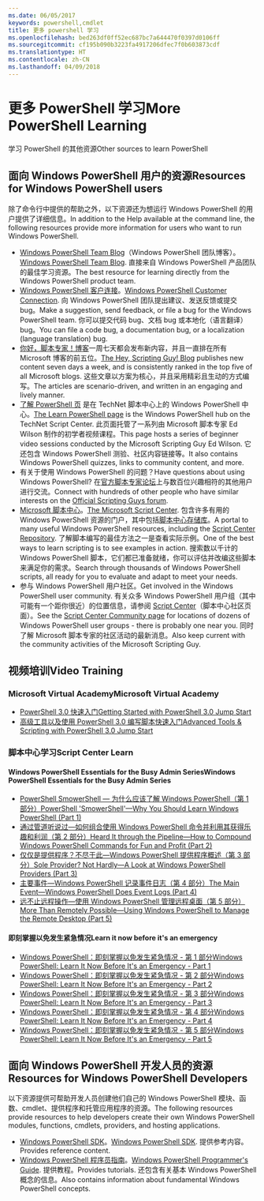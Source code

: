 ```yaml
---
ms.date: 06/05/2017
keywords: powershell,cmdlet
title: 更多 powershell 学习
ms.openlocfilehash: bed263df0ff52ec687bc7a644470f0397d0106ff
ms.sourcegitcommit: cf195b090b3223fa4917206dfec7f0b603873cdf
ms.translationtype: HT
ms.contentlocale: zh-CN
ms.lasthandoff: 04/09/2018
---
```

# <a name="more-powershell-learning"></a><span data-ttu-id="f06ca-103">更多 PowerShell 学习</span><span class="sxs-lookup"><span data-stu-id="f06ca-103">More PowerShell Learning</span></span>

<span data-ttu-id="f06ca-104">学习 PowerShell 的其他资源</span><span class="sxs-lookup"><span data-stu-id="f06ca-104">Other sources to learn PowerShell</span></span>

## <a name="resources-for-windows-powershell-users"></a><span data-ttu-id="f06ca-105">面向 Windows PowerShell 用户的资源</span><span class="sxs-lookup"><span data-stu-id="f06ca-105">Resources for Windows PowerShell users</span></span>

<span data-ttu-id="f06ca-106">除了命令行中提供的帮助之外，以下资源还为想运行 Windows PowerShell 的用户提供了详细信息。</span><span class="sxs-lookup"><span data-stu-id="f06ca-106">In addition to the Help available at the command line, the following resources provide more information for users who want to run Windows PowerShell.</span></span>

- <span data-ttu-id="f06ca-107">[Windows PowerShell Team Blog](http://blogs.msdn.com/b/powershell/)（Windows PowerShell 团队博客）。</span><span class="sxs-lookup"><span data-stu-id="f06ca-107">[Windows PowerShell Team Blog](http://blogs.msdn.com/b/powershell/).</span></span> <span data-ttu-id="f06ca-108">直接来自 Windows PowerShell 产品团队的最佳学习资源。</span><span class="sxs-lookup"><span data-stu-id="f06ca-108">The best resource for learning directly from the Windows PowerShell product team.</span></span>
- <span data-ttu-id="f06ca-109">[Windows PowerShell 客户连接](http://Connect.Microsoft.com/PowerShell)。</span><span class="sxs-lookup"><span data-stu-id="f06ca-109">[Windows PowerShell Customer Connection](http://Connect.Microsoft.com/PowerShell).</span></span> <span data-ttu-id="f06ca-110">向 Windows PowerShell 团队提出建议、发送反馈或提交 bug。</span><span class="sxs-lookup"><span data-stu-id="f06ca-110">Make a suggestion, send feedback, or file a bug for the Windows PowerShell team.</span></span> <span data-ttu-id="f06ca-111">你可以提交代码 bug、文档 bug 或本地化（语言翻译）bug。</span><span class="sxs-lookup"><span data-stu-id="f06ca-111">You can file a code bug, a documentation bug, or a localization (language translation) bug.</span></span>
- <span data-ttu-id="f06ca-112">[你好，脚本专家！博客](https://blogs.technet.microsoft.com/heyscriptingguy/)一周七天都会发布新内容，并且一直排在所有 Microsoft 博客的前五位。</span><span class="sxs-lookup"><span data-stu-id="f06ca-112">[The Hey, Scripting Guy! Blog](https://blogs.technet.microsoft.com/heyscriptingguy/) publishes new content seven days a week, and is consistently ranked in the top five of all Microsoft blogs.</span></span> <span data-ttu-id="f06ca-113">这些文章以方案为核心，并且采用精彩且生动的方式编写。</span><span class="sxs-lookup"><span data-stu-id="f06ca-113">The articles are scenario-driven, and written in an engaging and lively manner.</span></span>
- <span data-ttu-id="f06ca-114">[了解 PowerShell 页](https://blogs.technet.microsoft.com/heyscriptingguy/2015/01/04/weekend-scripter-the-best-ways-to-learn-powershell/) 是在 TechNet 脚本中心上的 Windows PowerShell 中心。</span><span class="sxs-lookup"><span data-stu-id="f06ca-114">[The Learn PowerShell page](https://blogs.technet.microsoft.com/heyscriptingguy/2015/01/04/weekend-scripter-the-best-ways-to-learn-powershell/) is the Windows PowerShell hub on the TechNet Script Center.</span></span> <span data-ttu-id="f06ca-115">此页面托管了一系列由 Microsoft 脚本专家 Ed Wilson 制作的初学者视频课程。</span><span class="sxs-lookup"><span data-stu-id="f06ca-115">This page hosts a series of beginner video sessions conducted by the Microsoft Scripting Guy Ed Wilson.</span></span> <span data-ttu-id="f06ca-116">它还包含 Windows PowerShell 测验、社区内容链接等。</span><span class="sxs-lookup"><span data-stu-id="f06ca-116">It also contains Windows PowerShell quizzes, links to community content, and more.</span></span>
- <span data-ttu-id="f06ca-117">有关于使用 Windows PowerShell 的问题？</span><span class="sxs-lookup"><span data-stu-id="f06ca-117">Have questions about using Windows PowerShell?</span></span> <span data-ttu-id="f06ca-118">在[官方脚本专家论坛](http://social.technet.microsoft.com/forums/itcg/threads/)上与数百位兴趣相符的其他用户进行交流。</span><span class="sxs-lookup"><span data-stu-id="f06ca-118">Connect with hundreds of other people who have similar interests on the [Official Scripting Guys forum](http://social.technet.microsoft.com/forums/itcg/threads/).</span></span>
- <span data-ttu-id="f06ca-119">[Microsoft 脚本中心](https://technet.microsoft.com/scriptcenter)。</span><span class="sxs-lookup"><span data-stu-id="f06ca-119">[The Microsoft Script Center](https://technet.microsoft.com/scriptcenter).</span></span> <span data-ttu-id="f06ca-120">包含许多有用的 Windows PowerShell 资源的门户，其中包括[脚本中心存储库](http://gallery.technet.microsoft.com/scriptcenter/)。</span><span class="sxs-lookup"><span data-stu-id="f06ca-120">A portal to many useful Windows PowerShell resources, including the [Script Center Repository](http://gallery.technet.microsoft.com/scriptcenter/).</span></span> <span data-ttu-id="f06ca-121">了解脚本编写的最佳方法之一是查看实际示例。</span><span class="sxs-lookup"><span data-stu-id="f06ca-121">One of the best ways to learn scripting is to see examples in action.</span></span> <span data-ttu-id="f06ca-122">搜索数以千计的 Windows PowerShell 脚本，它们都已准备就绪，你可以评估并改编这些脚本来满足你的需求。</span><span class="sxs-lookup"><span data-stu-id="f06ca-122">Search through thousands of Windows PowerShell scripts, all ready for you to evaluate and adapt to meet your needs.</span></span>
- <span data-ttu-id="f06ca-123">参与 Windows PowerShell 用户社区。</span><span class="sxs-lookup"><span data-stu-id="f06ca-123">Get involved in the Windows PowerShell user community.</span></span> <span data-ttu-id="f06ca-124">有关众多 Windows PowerShell 用户组（其中可能有一个距你很近）的位置信息，请参阅 [Script Center](https://technet.microsoft.com/scriptcenter/hh182567.aspx)（脚本中心社区页面）。</span><span class="sxs-lookup"><span data-stu-id="f06ca-124">See the [Script Center Community page](https://technet.microsoft.com/scriptcenter/hh182567.aspx) for locations of dozens of Windows PowerShell user groups - there is probably one near you.</span></span> <span data-ttu-id="f06ca-125">同时了解 Microsoft 脚本专家的社区活动的最新消息。</span><span class="sxs-lookup"><span data-stu-id="f06ca-125">Also keep current with the community activities of the Microsoft Scripting Guy.</span></span>

## <a name="video-training"></a><span data-ttu-id="f06ca-126">视频培训</span><span class="sxs-lookup"><span data-stu-id="f06ca-126">Video Training</span></span>

### <a name="microsoft-virtual-academy"></a><span data-ttu-id="f06ca-127">Microsoft Virtual Academy</span><span class="sxs-lookup"><span data-stu-id="f06ca-127">Microsoft Virtual Academy</span></span>
- [<span data-ttu-id="f06ca-128">PowerShell 3.0 快速入门</span><span class="sxs-lookup"><span data-stu-id="f06ca-128">Getting Started with PowerShell 3.0 Jump Start</span></span>](https://mva.microsoft.com/en-US/training-courses/getting-started-with-powershell-30-jump-start-8276)
- [<span data-ttu-id="f06ca-129">高级工具以及使用 PowerShell 3.0 编写脚本快速入门</span><span class="sxs-lookup"><span data-stu-id="f06ca-129">Advanced Tools & Scripting with PowerShell 3.0 Jump Start</span></span>](https://mva.microsoft.com/en-US/training-courses/advanced-tools-scripting-with-powershell-30-jump-start-8231)

### <a name="script-center-learn"></a><span data-ttu-id="f06ca-130">脚本中心学习</span><span class="sxs-lookup"><span data-stu-id="f06ca-130">Script Center Learn</span></span>
#### <a name="windows-powershell-essentials-for-the-busy-admin-series"></a><span data-ttu-id="f06ca-131">Windows PowerShell Essentials for the Busy Admin Series</span><span class="sxs-lookup"><span data-stu-id="f06ca-131">Windows PowerShell Essentials for the Busy Admin Series</span></span>
- [<span data-ttu-id="f06ca-132">PowerShell SmowerShell — 为什么应该了解 Windows PowerShell（第 1 部分）</span><span class="sxs-lookup"><span data-stu-id="f06ca-132">PowerShell 'SmowerShell'—Why You Should Learn Windows PowerShell &#40;Part 1&#41;</span></span>](http://dlbmodigital.microsoft.com/webcasts/wmv/23976_Dnl_L.wmv)
- [<span data-ttu-id="f06ca-133">通过管道听说过—如何组合使用 Windows PowerShell 命令并利用其获得乐趣和利润（第 2 部分）</span><span class="sxs-lookup"><span data-stu-id="f06ca-133">Heard It through the Pipeline—How to Compound Windows PowerShell Commands for Fun and Profit &#40;Part 2&#41;</span></span>](http://dlbmodigital.microsoft.com/webcasts/wmv/23977_Dnl_L.wmv)
- [<span data-ttu-id="f06ca-134">仅仅是提供程序？不尽于此—Windows PowerShell 提供程序概述（第 3 部分）</span><span class="sxs-lookup"><span data-stu-id="f06ca-134">Sole Provider? Not Hardly—A Look at Windows PowerShell Providers &#40;Part 3&#41;</span></span>](http://dlbmodigital.microsoft.com/webcasts/wmv/23978_Dnl_L.wmv)
- [<span data-ttu-id="f06ca-135">主要事件—Windows PowerShell 记录事件日志（第 4 部分）</span><span class="sxs-lookup"><span data-stu-id="f06ca-135">The Main Event—Windows PowerShell Does Event Logs &#40;Part 4&#41;</span></span>](http://dlbmodigital.microsoft.com/webcasts/wmv/23979_Dnl_L.wmv)
- [<span data-ttu-id="f06ca-136">远不止远程操作—使用 Windows PowerShell 管理远程桌面（第 5 部分）</span><span class="sxs-lookup"><span data-stu-id="f06ca-136">More Than Remotely Possible—Using Windows PowerShell to Manage the Remote Desktop &#40;Part 5&#41;</span></span>](http://dlbmodigital.microsoft.com/webcasts/wmv/23980_Dnl_L.wmv)

#### <a name="learn-it-now-before-its-an-emergency"></a><span data-ttu-id="f06ca-137">即刻掌握以免发生紧急情况</span><span class="sxs-lookup"><span data-stu-id="f06ca-137">Learn it now before it's an emergency</span></span>
- [<span data-ttu-id="f06ca-138">Windows PowerShell：即刻掌握以免发生紧急情况 - 第 1 部分</span><span class="sxs-lookup"><span data-stu-id="f06ca-138">Windows PowerShell: Learn It Now Before It's an Emergency - Part 1</span></span>](http://dlbmodigital.microsoft.com/webcasts/wmv/1032481530_Dnl_L.wmv)
- [<span data-ttu-id="f06ca-139">Windows PowerShell：即刻掌握以免发生紧急情况 - 第 2 部分</span><span class="sxs-lookup"><span data-stu-id="f06ca-139">Windows PowerShell: Learn It Now Before It's an Emergency - Part 2</span></span>](http://dlbmodigital.microsoft.com/webcasts/wmv/1032481542_Dnl_L.wmv)
- [<span data-ttu-id="f06ca-140">Windows PowerShell：即刻掌握以免发生紧急情况 - 第 3 部分</span><span class="sxs-lookup"><span data-stu-id="f06ca-140">Windows PowerShell: Learn It Now Before It's an Emergency - Part 3</span></span>](http://dlbmodigital.microsoft.com/webcasts/wmv/1032481548_Dnl_L.wmv)
- [<span data-ttu-id="f06ca-141">Windows PowerShell：即刻掌握以免发生紧急情况 - 第 4 部分</span><span class="sxs-lookup"><span data-stu-id="f06ca-141">Windows PowerShell: Learn It Now Before It's an Emergency - Part 4</span></span>](http://dlbmodigital.microsoft.com/webcasts/wmv/1032481552_Dnl_L.wmv)
- [<span data-ttu-id="f06ca-142">Windows PowerShell：即刻掌握以免发生紧急情况 - 第 5 部分</span><span class="sxs-lookup"><span data-stu-id="f06ca-142">Windows PowerShell: Learn It Now Before It's an Emergency - Part 5</span></span>](http://dlbmodigital.microsoft.com/webcasts/wmv/1032481554_Dnl_L.wmv)

## <a name="resources-for-windows-powershell-developers"></a><span data-ttu-id="f06ca-143">面向 Windows PowerShell 开发人员的资源</span><span class="sxs-lookup"><span data-stu-id="f06ca-143">Resources for Windows PowerShell Developers</span></span>

<span data-ttu-id="f06ca-144">以下资源提供可帮助开发人员创建他们自己的 Windows PowerShell 模块、函数、cmdlet、提供程序和托管应用程序的资源。</span><span class="sxs-lookup"><span data-stu-id="f06ca-144">The following resources provide resources to help developers create their own Windows PowerShell modules, functions, cmdlets, providers, and hosting applications.</span></span>

- <span data-ttu-id="f06ca-145">[Windows PowerShell SDK](http://go.microsoft.com/fwlink/p/?LinkID=89595)。</span><span class="sxs-lookup"><span data-stu-id="f06ca-145">[Windows PowerShell SDK](http://go.microsoft.com/fwlink/p/?LinkID=89595).</span></span> <span data-ttu-id="f06ca-146">提供参考内容。</span><span class="sxs-lookup"><span data-stu-id="f06ca-146">Provides reference content.</span></span>
- <span data-ttu-id="f06ca-147">[Windows PowerShell 程序员指南](http://go.microsoft.com/fwlink/p/?LinkID=89596)。</span><span class="sxs-lookup"><span data-stu-id="f06ca-147">[Windows PowerShell Programmer's Guide](http://go.microsoft.com/fwlink/p/?LinkID=89596).</span></span> <span data-ttu-id="f06ca-148">提供教程。</span><span class="sxs-lookup"><span data-stu-id="f06ca-148">Provides tutorials.</span></span> <span data-ttu-id="f06ca-149">还包含有关基本 Windows PowerShell 概念的信息。</span><span class="sxs-lookup"><span data-stu-id="f06ca-149">Also contains information about fundamental Windows PowerShell concepts.</span></span>